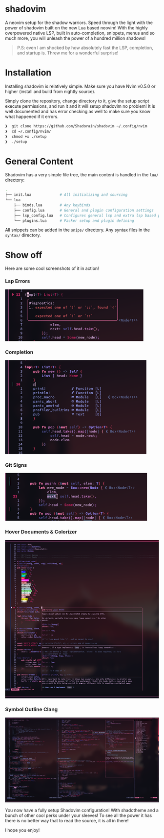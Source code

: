 shadovim
==========

A neovim setup for the shadow warriors. Speed through the light with the
power of shadovim built on the new Lua based neovim! With the highly
overpowered native LSP, built in auto-completion, snippets, menus and so
much more, you will unleash the power of a hundred million shadows!

> P.S: even I am shocked by how absolutely fast the LSP, completion,
>  and startup is. Threw me for a wonderful surprise!

Installation
==============

Installing shadovim is relatively simple. Make sure you have Nvim v0.5.0
or higher (install and build from nightly source).

Simply clone the repository, change directory to it, give the setup script
execute permissions, and run it and it will setup shadovim no problem!
It is well documented and has error checking as well to make sure you know
what happened if it errors.

```bash
❱  git clone https://github.com/Shadorain/shadovim ~/.config/nvim
❱  cd ~/.config/nvim/
❱  chmod +x ./setup
❱  ./setup
```

General Content
=================

Shadovim has a very simple file tree, the main content is handled in the
`lua/` directory:

```bash
.
├── init.lua             # All initializing and sourcing
└── lua
    ├── binds.lua        # Any keybinds
    ├── config.lua       # General and plugin configuration settings
    ├── lsp_config.lua   # Configures general lsp and extra lsp based plugins
    └── plugins.lua      # Packer setup and plugin defining
```

All snippets can be added in the `snips/` directory. Any syntax files in
the `syntax/` directory.

Show off
=============

Here are some cool screenshots of it in action!

### Lsp Errors
![lsp_errors](.scrots/lsp_errors.png)

### Completion
![completion](.scrots/completion.png)

### Git Signs
![gitsigns](.scrots/gitsigns.png)

### Hover Documents & Colorizer
![hover_colorizer](.scrots/colorizer_hover.png)

### Symbol Outline Clang
![symbol_outline_c](.scrots/symbols_c.png)

You now have a fully setup Shadovim configuration! With shadotheme and
a bunch of other cool perks under your sleeves! To see all the power it has
there is no better way that to read the source, it is all in there!

I hope you enjoy!

